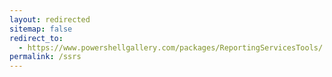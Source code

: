 ```yaml
---
layout: redirected
sitemap: false
redirect_to:
  - https://www.powershellgallery.com/packages/ReportingServicesTools/
permalink: /ssrs
---
```

